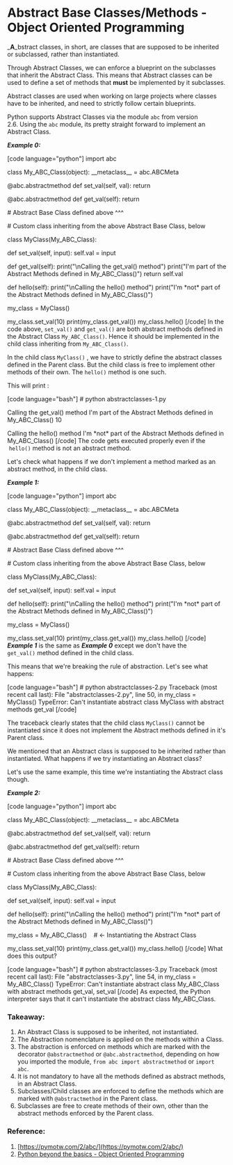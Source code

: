 # Abstract Base Classes/Methods - Object Oriented Programming


_**A**_bstract classes, in short, are classes that are supposed to be inherited or subclassed, rather than instantiated.

Through Abstract Classes, we can enforce a blueprint on the subclasses that inherit the Abstract Class. This means that Abstract classes can be used to define a set of methods that **must** be implemented by it subclasses.

Abstract classes are used when working on large projects where classes have to be inherited, and need to strictly follow certain blueprints.

Python supports Abstract Classes via the module `abc` from version 2.6. Using the `abc` module, its pretty straight forward to implement an Abstract Class.

_**Example 0:**_

\[code language="python"\] import abc

class My\_ABC\_Class(object): \_\_metaclass\_\_ = abc.ABCMeta

@abc.abstractmethod def set\_val(self, val): return

@abc.abstractmethod def get\_val(self): return

\# Abstract Base Class defined above ^^^

\# Custom class inheriting from the above Abstract Base Class, below

class MyClass(My\_ABC\_Class):

def set\_val(self, input): self.val = input

def get\_val(self): print("\\nCalling the get\_val() method") print("I'm part of the Abstract Methods defined in My\_ABC\_Class()") return self.val

def hello(self): print("\\nCalling the hello() method") print("I'm \*not\* part of the Abstract Methods defined in My\_ABC\_Class()")

my\_class = MyClass()

my\_class.set\_val(10) print(my\_class.get\_val()) my\_class.hello() \[/code\] In the code above, `set_val()` and `get_val()` are both abstract methods defined in the Abstract Class `My_ABC_Class()`. Hence it should be implemented in the child class inheriting from `My_ABC_Class()`.

In the child class `MyClass()` , we have to strictly define the abstract classes defined in the Parent class. But the child class is free to implement other methods of their own. The `hello()` method is one such.

This will print :

\[code language="bash"\] # python abstractclasses-1.py

Calling the get\_val() method I'm part of the Abstract Methods defined in My\_ABC\_Class() 10

Calling the hello() method I'm \*not\* part of the Abstract Methods defined in My\_ABC\_Class() \[/code\] The code gets executed properly even if the  `hello()` method is not an abstract method.

Let's check what happens if we don't implement a method marked as an abstract method, in the child class.

_**Example 1:**_

\[code language="python"\] import abc

class My\_ABC\_Class(object): \_\_metaclass\_\_ = abc.ABCMeta

@abc.abstractmethod def set\_val(self, val): return

@abc.abstractmethod def get\_val(self): return

\# Abstract Base Class defined above ^^^

\# Custom class inheriting from the above Abstract Base Class, below

class MyClass(My\_ABC\_Class):

def set\_val(self, input): self.val = input

def hello(self): print("\\nCalling the hello() method") print("I'm \*not\* part of the Abstract Methods defined in My\_ABC\_Class()")

my\_class = MyClass()

my\_class.set\_val(10) print(my\_class.get\_val()) my\_class.hello() \[/code\] _**Example 1**_ is the same as _**Example 0**_ except we don't have the `get_val()` method defined in the child class.

This means that we're breaking the rule of abstraction. Let's see what happens:

\[code language="bash"\] # python abstractclasses-2.py Traceback (most recent call last): File "abstractclasses-2.py", line 50, in my\_class = MyClass() TypeError: Can't instantiate abstract class MyClass with abstract methods get\_val \[/code\]

The traceback clearly states that the child class `MyClass()` cannot be instantiated since it does not implement the Abstract methods defined in it's Parent class.

We mentioned that an Abstract class is supposed to be inherited rather than instantiated. What happens if we try instantiating an Abstract class?

Let's use the same example, this time we're instantiating the Abstract class though.

_**Example 2:**_

\[code language="python"\] import abc

class My\_ABC\_Class(object): \_\_metaclass\_\_ = abc.ABCMeta

@abc.abstractmethod def set\_val(self, val): return

@abc.abstractmethod def get\_val(self): return

\# Abstract Base Class defined above ^^^

\# Custom class inheriting from the above Abstract Base Class, below

class MyClass(My\_ABC\_Class):

def set\_val(self, input): self.val = input

def hello(self): print("\\nCalling the hello() method") print("I'm \*not\* part of the Abstract Methods defined in My\_ABC\_Class()")

my\_class = My\_ABC\_Class()    # <- Instantiating the Abstract Class

my\_class.set\_val(10) print(my\_class.get\_val()) my\_class.hello() \[/code\] What does this output?

\[code language="bash"\] # python abstractclasses-3.py Traceback (most recent call last): File "abstractclasses-3.py", line 54, in <module> my\_class = My\_ABC\_Class() TypeError: Can't instantiate abstract class My\_ABC\_Class with abstract methods get\_val, set\_val \[/code\] As expected, the Python interpreter says that it can't instantiate the abstract class My\_ABC\_Class.

### **Takeaway:**

1. An Abstract Class is supposed to be inherited, not instantiated.
2. The Abstraction nomenclature is applied on the methods within a Class.
3. The abstraction is enforced on methods which are marked with the decorator `@abstractmethod` or `@abc.abstractmethod`, depending on how you imported the module, `from abc import abstractmethod` or `import abc`.
4. It is not mandatory to have all the methods defined as abstract methods, in an Abstract Class.
5. Subclasses/Child classes are enforced to define the methods which are marked with `@abstractmethod` in the Parent class.
6. Subclasses are free to create methods of their own, other than the abstract methods enforced by the Parent class.

### Reference:

1. [https://pymotw.com/2/abc/](https://pymotw.com/2/abc/)
2. [Python beyond the basics - Object Oriented Programming](http://shop.oreilly.com/product/0636920040057.do)

